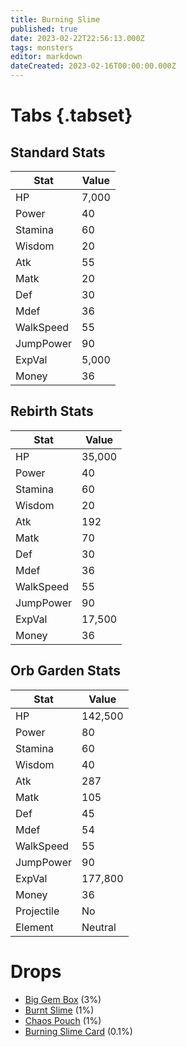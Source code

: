 ```yaml
---
title: Burning Slime
published: true
date: 2023-02-22T22:56:13.000Z
tags: monsters
editor: markdown
dateCreated: 2023-02-16T00:00:00.000Z
---
```


# Tabs {.tabset}

## Standard Stats

|Stat|Value|
|-|-|
|HP|7,000|
|Power|40|
|Stamina|60|
|Wisdom|20|
|Atk|55|
|Matk|20|
|Def|30|
|Mdef|36|
|WalkSpeed|55|
|JumpPower|90|
|ExpVal|5,000|
|Money|36|
## Rebirth Stats

|Stat|Value|
|-|-|
|HP|35,000|
|Power|40|
|Stamina|60|
|Wisdom|20|
|Atk|192|
|Matk|70|
|Def|30|
|Mdef|36|
|WalkSpeed|55|
|JumpPower|90|
|ExpVal|17,500|
|Money|36|
## Orb Garden Stats

|Stat|Value|
|-|-|
|HP|142,500|
|Power|80|
|Stamina|60|
|Wisdom|40|
|Atk|287|
|Matk|105|
|Def|45|
|Mdef|54|
|WalkSpeed|55|
|JumpPower|90|
|ExpVal|177,800|
|Money|36|
|Projectile|No|
|Element|Neutral|

# Drops
 * [Big Gem Box](/items/big-gem-box.md) (3%)
 * [Burnt Slime](/items/burnt-slime.md) (1%)
 * [Chaos Pouch](/items/chaos-pouch.md) (1%)
 * [Burning Slime Card](/items/burning-slime-card.md) (0.1%)
